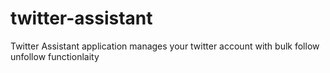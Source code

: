# twitter-assistant
Twitter Assistant application manages your twitter account with bulk follow unfollow functionlaity
